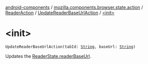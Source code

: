 [android-components](../../../index.md) / [mozilla.components.browser.state.action](../../index.md) / [ReaderAction](../index.md) / [UpdateReaderBaseUrlAction](index.md) / [&lt;init&gt;](./-init-.md)

# &lt;init&gt;

`UpdateReaderBaseUrlAction(tabId: `[`String`](https://kotlinlang.org/api/latest/jvm/stdlib/kotlin/-string/index.html)`, baseUrl: `[`String`](https://kotlinlang.org/api/latest/jvm/stdlib/kotlin/-string/index.html)`)`

Updates the [ReaderState.readerBaseUrl](#).

